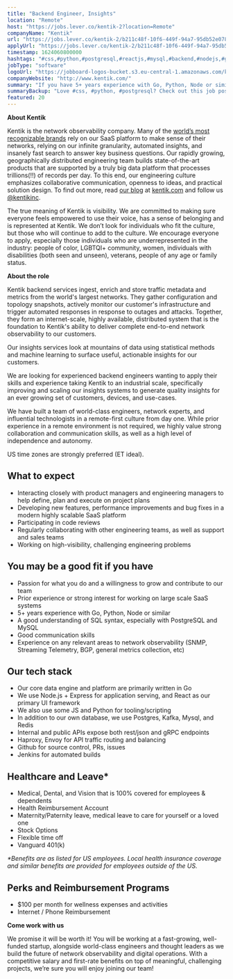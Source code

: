 ```yaml
---
title: "Backend Engineer, Insights"
location: "Remote"
host: "https://jobs.lever.co/kentik-2?location=Remote"
companyName: "Kentik"
url: "https://jobs.lever.co/kentik-2/b211c48f-10f6-449f-94a7-95db52e078ed"
applyUrl: "https://jobs.lever.co/kentik-2/b211c48f-10f6-449f-94a7-95db52e078ed/apply"
timestamp: 1624060800000
hashtags: "#css,#python,#postgresql,#reactjs,#mysql,#backend,#nodejs,#golang,#management,#communication"
jobType: "software"
logoUrl: "https://jobboard-logos-bucket.s3.eu-central-1.amazonaws.com/kentik"
companyWebsite: "http://www.kentik.com/"
summary: "If you have 5+ years experience with Go, Python, Node or similar, Kentik is looking for someone with your knowledge."
summaryBackup: "Love #css, #python, #postgresql? Check out this job post!"
featured: 20
---
```


**About Kentik**

Kentik is the network observability company. Many of the [world’s most recognizable brands](https://www.kentik.com/customers/) rely on our SaaS platform to make sense of their networks, relying on our infinite granularity, automated insights, and insanely fast search to answer key business questions. Our rapidly growing, geographically distributed engineering team builds state-of-the-art products that are supported by a truly big data platform that processes trillions(!!) of records per day. To this end, our engineering culture emphasizes collaborative communication, openness to ideas, and practical solution design. To find out more, read [our blog](https://www.kentik.com/blog/) at [kentik.com](http://kentik.com/) and follow us [@kentikinc](https://twitter.com/kentikinc).

The true meaning of Kentik is visibility. We are committed to making sure everyone feels empowered to use their voice, has a sense of belonging and is represented at Kentik. We don’t look for individuals who fit the culture, but those who will continue to add to the culture. We encourage everyone to apply, especially those individuals who are underrepresented in the industry: people of color, LGBTQI+ community, women, individuals with disabilities (both seen and unseen), veterans, people of any age or family status.

**About the role**

Kentik backend services ingest, enrich and store traffic metadata and metrics from the world's largest networks. They gather configuration and topology snapshots, actively monitor our customer's infrastructure and trigger automated responses in response to outages and attacks. Together, they form an internet-scale, highly available, distributed system that is the foundation to Kentik's ability to deliver complete end-to-end network observability to our customers.

Our insights services look at mountains of data using statistical methods and machine learning to surface useful, actionable insights for our customers.

We are looking for experienced backend engineers wanting to apply their skills and experience taking Kentik to an industrial scale, specifically improving and scaling our insights systems to generate quality insights for an ever growing set of customers, devices, and use-cases.

We have built a team of world-class engineers, network experts, and influential technologists in a remote-first culture from day one. While prior experience in a remote environment is not required, we highly value strong collaboration and communication skills, as well as a high level of independence and autonomy.

US time zones are strongly preferred (ET ideal).

## What to expect

*   Interacting closely with product managers and engineering managers to help define, plan and execute on project plans
*   Developing new features, performance improvements and bug fixes in a modern highly scalable SaaS platform
*   Participating in code reviews
*   Regularly collaborating with other engineering teams, as well as support and sales teams
*   Working on high-visibility, challenging engineering problems

## You may be a good fit if you have

*   Passion for what you do and a willingness to grow and contribute to our team
*   Prior experience or strong interest for working on large scale SaaS systems 
*   5+ years experience with Go, Python, Node or similar
*   A good understanding of SQL syntax, especially with PostgreSQL and MySQL
*   Good communication skills
*   Experience on any relevant areas to network observability (SNMP, Streaming Telemetry, BGP, general metrics collection, etc)

## Our tech stack

*   Our core data engine and platform are primarily written in Go
*   We use Node.js + Express for application serving, and React as our primary UI framework
*   We also use some JS and Python for tooling/scripting
*   In addition to our own database, we use Postgres, Kafka, Mysql, and Redis
*   Internal and public APIs expose both rest/json and gRPC endpoints
*   Haproxy, Envoy for API traffic routing and balancing
*   Github for source control, PRs, issues
*   Jenkins for automated builds

## Healthcare and Leave\*

*   Medical, Dental, and Vision that is 100% covered for employees & dependents
*   Health Reimbursement Account
*   Maternity/Paternity leave, medical leave to care for yourself or a loved one
*   Stock Options
*   Flexible time off
*   Vanguard 401(k)

_\*Benefits are as listed for US employees. Local health insurance coverage and similar benefits are provided for employees outside of the US._

## Perks and Reimbursement Programs

*   $100 per month for wellness expenses and activities
*   Internet / Phone Reimbursement

**Come work with us**

We promise it will be worth it! You will be working at a fast-growing, well-funded startup, alongside world-class engineers and thought leaders as we build the future of network observability and digital operations. With a competitive salary and first-rate benefits on top of meaningful, challenging projects, we’re sure you will enjoy joining our team!
